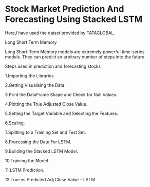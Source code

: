 # Stock Market Prediction And Forecasting Using Stacked LSTM


Here,I have used the datset provided by TATAGLOBAL.

Long Short Term Memory

Long Short-Term Memory models are extremely powerful time-series models. They can predict an arbitrary number of steps into the future.

Steps used in prediction and forecasting stocks

1.Importing the Libraries

2.Getting Visualising the Data

3.Print the DataFrame Shape and Check for Null Values.

4.Plotting the True Adjusted Close Value.

5.Setting the Target Variable and Selecting the Features.

6.Scaling.

7.Splitting to a Training Set and Test Set.

8.Processing the Data For LSTM.

9.Building the Stacked LSTM Model.

10.Training the Model.

11.LSTM Prediction.

12.True vs Predicted Adj Close Value – LSTM
